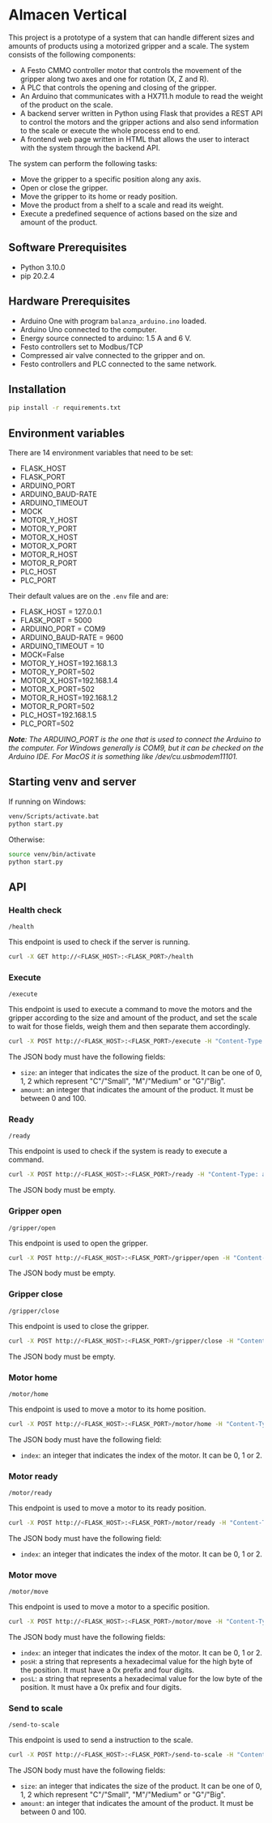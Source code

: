 # Almacen Vertical
This project is a prototype of a system that can handle different sizes and amounts of products using a motorized gripper and a scale. The system consists of the following components:

- A Festo CMMO controller motor that controls the movement of the gripper along two axes and one for rotation (X, Z and R).
- A PLC that controls the opening and closing of the gripper.
- An Arduino that communicates with a HX711.h module to read the weight of the product on the scale.
- A backend server written in Python using Flask that provides a REST API to control the motors and the gripper actions and also send information to the scale or execute the whole process end to end.
- A frontend web page written in HTML that allows the user to interact with the system through the backend API.

The system can perform the following tasks:

- Move the gripper to a specific position along any axis.
- Open or close the gripper.
- Move the gripper to its home or ready position.
- Move the product from a shelf to a scale and read its weight.
- Execute a predefined sequence of actions based on the size and amount of the product.

## Software Prerequisites
- Python 3.10.0
- pip 20.2.4

## Hardware Prerequisites
- Arduino One with program `balanza_arduino.ino` loaded.
- Arduino Uno connected to the computer.
- Energy source connected to arduino: 1.5 A and 6 V.
- Festo controllers set to Modbus/TCP
- Compressed air valve connected to the gripper and on.
- Festo controllers and PLC connected to the same network.


## Installation
```bash
pip install -r requirements.txt
```
## Environment variables
There are 14 environment variables that need to be set:
- FLASK_HOST
- FLASK_PORT
- ARDUINO_PORT
- ARDUINO_BAUD-RATE
- ARDUINO_TIMEOUT
- MOCK
- MOTOR_Y_HOST
- MOTOR_Y_PORT
- MOTOR_X_HOST
- MOTOR_X_PORT
- MOTOR_R_HOST
- MOTOR_R_PORT
- PLC_HOST
- PLC_PORT

Their default values are on the `.env` file and are:
- FLASK_HOST = 127.0.0.1
- FLASK_PORT = 5000
- ARDUINO_PORT = COM9
- ARDUINO_BAUD-RATE = 9600
- ARDUINO_TIMEOUT = 10
- MOCK=False
- MOTOR_Y_HOST=192.168.1.3
- MOTOR_Y_PORT=502
- MOTOR_X_HOST=192.168.1.4
- MOTOR_X_PORT=502
- MOTOR_R_HOST=192.168.1.2
- MOTOR_R_PORT=502
- PLC_HOST=192.168.1.5
- PLC_PORT=502

_**Note**: The ARDUINO_PORT is the one that is used to connect the Arduino to the computer. For Windows generally is COM9, but it can be checked on the Arduino IDE. For MacOS 
it is something like /dev/cu.usbmodem11101._

## Starting venv and server

If running on Windows:

```bash
venv/Scripts/activate.bat
python start.py
```

Otherwise:
```bash
source venv/bin/activate
python start.py
```

## API
### Health check 
`/health`

This endpoint is used to check if the server is running.
```bash
curl -X GET http://<FLASK_HOST>:<FLASK_PORT>/health
```

### Execute
`/execute`

This endpoint is used to execute a command to move the motors and the gripper according to the size and amount of the product, and set the scale to wait for those fields, weigh them and then separate them accordingly.

``` bash
curl -X POST http://<FLASK_HOST>:<FLASK_PORT>/execute -H "Content-Type: application/json" -d '{"size": 0, "amount": 10}'
```

The JSON body must have the following fields:

- `size`: an integer that indicates the size of the product. It can be one of 0, 1, 2 which represent "C"/"Small", "M"/"Medium" or "G"/"Big".
- `amount`: an integer that indicates the amount of the product. It must be between 0 and 100.

### Ready
`/ready`

This endpoint is used to check if the system is ready to execute a command.

``` bash
curl -X POST http://<FLASK_HOST>:<FLASK_PORT>/ready -H "Content-Type: application/json" -d '{}'
```

The JSON body must be empty.

### Gripper open
`/gripper/open`

This endpoint is used to open the gripper.

``` bash
curl -X POST http://<FLASK_HOST>:<FLASK_PORT>/gripper/open -H "Content-Type: application/json" -d '{}'
```

The JSON body must be empty.

### Gripper close
`/gripper/close`

This endpoint is used to close the gripper.

``` bash
curl -X POST http://<FLASK_HOST>:<FLASK_PORT>/gripper/close -H "Content-Type: application/json" -d '{}'
```

The JSON body must be empty.

### Motor home
`/motor/home`

This endpoint is used to move a motor to its home position.

``` bash
curl -X POST http://<FLASK_HOST>:<FLASK_PORT>/motor/home -H "Content-Type: application/json" -d '{"index": 0}'
```

The JSON body must have the following field:

- `index`: an integer that indicates the index of the motor. It can be 0, 1 or 2.

### Motor ready
`/motor/ready`

This endpoint is used to move a motor to its ready position.

``` bash
curl -X POST http://<FLASK_HOST>:<FLASK_PORT>/motor/ready -H "Content-Type: application/json" -d '{"index": 0}'
```

The JSON body must have the following field:

- `index`: an integer that indicates the index of the motor. It can be 0, 1 or 2.

### Motor move
`/motor/move`

This endpoint is used to move a motor to a specific position.

``` bash
curl -X POST http://<FLASK_HOST>:<FLASK_PORT>/motor/move -H "Content-Type: application/json" -d '{"index": 0, "posH": "0x0000", "posL": "0x0000"}'
```

The JSON body must have the following fields:

- `index`: an integer that indicates the index of the motor. It can be 0, 1 or 2.
- `posH`: a string that represents a hexadecimal value for the high byte of the position. It must have a 0x prefix and four digits.
- `posL`: a string that represents a hexadecimal value for the low byte of the position. It must have a 0x prefix and four digits.

### Send to scale
`/send-to-scale`

This endpoint is used to send a instruction to the scale.

``` bash
curl -X POST http://<FLASK_HOST>:<FLASK_PORT>/send-to-scale -H "Content-Type: application/json" -d '{"size": 0, "amount": 10}'
```

The JSON body must have the following fields:

- `size`: an integer that indicates the size of the product. It can be one of 0, 1, 2 which represent "C"/"Small", "M"/"Medium" or "G"/"Big".
- `amount`: an integer that indicates the amount of the product. It must be between 0 and 100.